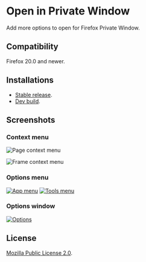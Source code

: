 # Open in Private Window

Add more options to open for Firefox Private Window.

## Compatibility

Firefox 20.0 and newer.

## Installations

* [Stable release](https://addons.mozilla.org/addon/openinprivatewindow/?src=external-home).
* [Dev build](https://dl.dropbox.com/u/120550/extensions/openinprivatewindow.xpi).

## Screenshots

### Context menu

![Page context menu](https://lh4.googleusercontent.com/-ll8sUdzQGFs/UUsFckdSRZI/AAAAAAAADWo/ToYrB8EBg0Q/s0/page-contextmenu.png)

![Frame context menu](https://lh5.googleusercontent.com/-T5BIlkR_U3Q/UUsFclxnGxI/AAAAAAAADWk/_p2PJWyp_YY/s0/frame-contextmenu.png)

### Options menu

[![App menu](https://lh4.googleusercontent.com/-b77rvIdGlUo/UUsGtBPodLI/AAAAAAAADXA/i2CqKGesB04/s300/appmenu-options.png)](https://lh4.googleusercontent.com/-b77rvIdGlUo/UUsGtBPodLI/AAAAAAAADXA/i2CqKGesB04/s0/appmenu-options.png "Click to enlarge")
[![Tools menu](https://lh4.googleusercontent.com/-x-oia-wqvGk/UUsGtgvanLI/AAAAAAAADXI/cFnUmSW1qa0/s300/toolsmenu-options.png)](https://lh4.googleusercontent.com/-x-oia-wqvGk/UUsGtgvanLI/AAAAAAAADXI/cFnUmSW1qa0/s0/toolsmenu-options.png "Click to enlarge")

### Options window

[![Options](https://lh3.googleusercontent.com/-N54OqWC6U9E/UUsFda2u3oI/AAAAAAAADWw/JnzrU63uykM/s600/options.png)](https://lh3.googleusercontent.com/-N54OqWC6U9E/UUsFda2u3oI/AAAAAAAADWw/JnzrU63uykM/s0/options.png "Click to enlarge")

## License

[Mozilla Public License 2.0](http://www.mozilla.org/MPL/2.0/).
